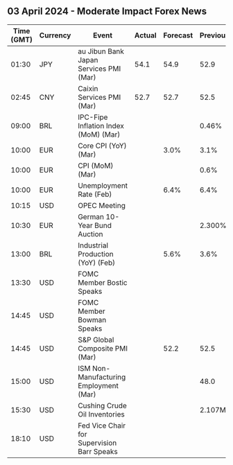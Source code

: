 ## 03 April 2024 - Moderate Impact Forex News

| Time (GMT) | Currency | Event | Actual | Forecast | Previous |
|------|----------|-------|--------|----------|----------|
| 01:30 | JPY | au Jibun Bank Japan Services PMI (Mar) | 54.1 | 54.9 | 52.9 |
| 02:45 | CNY | Caixin Services PMI (Mar) | 52.7 | 52.7 | 52.5 |
| 09:00 | BRL | IPC-Fipe Inflation Index (MoM) (Mar) |  |  | 0.46% |
| 10:00 | EUR | Core CPI (YoY) (Mar) |  | 3.0% | 3.1% |
| 10:00 | EUR | CPI (MoM) (Mar) |  |  | 0.6% |
| 10:00 | EUR | Unemployment Rate (Feb) |  | 6.4% | 6.4% |
| 10:15 | USD | OPEC Meeting |  |  |  |
| 10:30 | EUR | German 10-Year Bund Auction |  |  | 2.300% |
| 13:00 | BRL | Industrial Production (YoY) (Feb) |  | 5.6% | 3.6% |
| 13:30 | USD | FOMC Member Bostic Speaks |  |  |  |
| 14:45 | USD | FOMC Member Bowman Speaks |  |  |  |
| 14:45 | USD | S&P Global Composite PMI (Mar) |  | 52.2 | 52.5 |
| 15:00 | USD | ISM Non-Manufacturing Employment (Mar) |  |  | 48.0 |
| 15:30 | USD | Cushing Crude Oil Inventories |  |  | 2.107M |
| 18:10 | USD | Fed Vice Chair for Supervision Barr Speaks |  |  |  |
